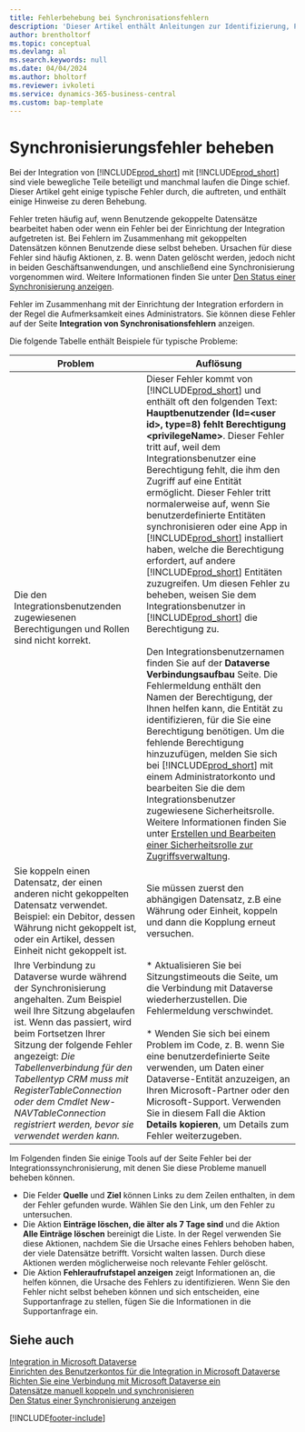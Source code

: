 ```yaml
---
title: Fehlerbehebung bei Synchronisationsfehlern
description: 'Dieser Artikel enthält Anleitungen zur Identifizierung, Problembehandlung und Behebung von Synchronisierungsfehlern.'
author: brentholtorf
ms.topic: conceptual
ms.devlang: al
ms.search.keywords: null
ms.date: 04/04/2024
ms.author: bholtorf
ms.reviewer: ivkoleti
ms.service: dynamics-365-business-central
ms.custom: bap-template
---
```

# Synchronisierungsfehler beheben

Bei der Integration von [!INCLUDE[prod_short](includes/prod_short.md)] mit [!INCLUDE[prod_short](includes/cds_long_md.md)] sind viele bewegliche Teile beteiligt und manchmal laufen die Dinge schief. Dieser Artikel geht einige typische Fehler durch, die auftreten, und enthält einige Hinweise zu deren Behebung.

Fehler treten häufig auf, wenn Benutzende gekoppelte Datensätze bearbeitet haben oder wenn ein Fehler bei der Einrichtung der Integration aufgetreten ist. Bei Fehlern im Zusammenhang mit gekoppelten Datensätzen können Benutzende diese selbst beheben. Ursachen für diese Fehler sind häufig Aktionen, z. B. wenn Daten gelöscht werden, jedoch nicht in beiden Geschäftsanwendungen, und anschließend eine Synchronisierung vorgenommen wird. Weitere Informationen finden Sie unter [Den Status einer Synchronisierung anzeigen](admin-how-to-view-synchronization-status.md).

Fehler im Zusammenhang mit der Einrichtung der Integration erfordern in der Regel die Aufmerksamkeit eines Administrators. Sie können diese Fehler auf der Seite **Integration von Synchronisationsfehlern** anzeigen. 

Die folgende Tabelle enthält Beispiele für typische Probleme:  

|Problem  |Auflösung  |
|---------|---------|
|Die den Integrationsbenutzenden zugewiesenen Berechtigungen und Rollen sind nicht korrekt. | Dieser Fehler kommt von [!INCLUDE[prod_short](includes/cds_long_md.md)] und enthält oft den folgenden Text: **Hauptbenutzender (Id=\<user id>, type=8) fehlt Berechtigung \<privilegeName>**. Dieser Fehler tritt auf, weil dem Integrationsbenutzer eine Berechtigung fehlt, die ihm den Zugriff auf eine Entität ermöglicht. Dieser Fehler tritt normalerweise auf, wenn Sie benutzerdefinierte Entitäten synchronisieren oder eine App in [!INCLUDE[prod_short](includes/cds_long_md.md)] installiert haben, welche die Berechtigung erfordert, auf andere [!INCLUDE[prod_short](includes/cds_long_md.md)] Entitäten zuzugreifen. Um diesen Fehler zu beheben, weisen Sie dem Integrationsbenutzer in [!INCLUDE[prod_short](includes/cds_long_md.md)] die Berechtigung zu.<br><br> Den Integrationsbenutzernamen finden Sie auf der **Dataverse Verbindungsaufbau** Seite. Die Fehlermeldung enthält den Namen der Berechtigung, der Ihnen helfen kann, die Entität zu identifizieren, für die Sie eine Berechtigung benötigen. Um die fehlende Berechtigung hinzuzufügen, melden Sie sich bei [!INCLUDE[prod_short](includes/cds_long_md.md)] mit einem Administratorkonto und bearbeiten Sie die dem Integrationsbenutzer zugewiesene Sicherheitsrolle. Weitere Informationen finden Sie unter [Erstellen und Bearbeiten einer Sicherheitsrolle zur Zugriffsverwaltung](/power-platform/admin/create-edit-security-role). |
|Sie koppeln einen Datensatz, der einen anderen nicht gekoppelten Datensatz verwendet. Beispiel: ein Debitor, dessen Währung nicht gekoppelt ist, oder ein Artikel, dessen Einheit nicht gekoppelt ist. | Sie müssen zuerst den abhängigen Datensatz, z.B eine Währung oder Einheit, koppeln und dann die Kopplung erneut versuchen. |
|Ihre Verbindung zu Dataverse wurde während der Synchronisierung angehalten. Zum Beispiel weil Ihre Sitzung abgelaufen ist. Wenn das passiert, wird beim Fortsetzen Ihrer Sitzung der folgende Fehler angezeigt: _Die Tabellenverbindung für den Tabellentyp CRM muss mit RegisterTableConnection oder dem Cmdlet New-NAVTableConnection registriert werden, bevor sie verwendet werden kann._|* Aktualisieren Sie bei Sitzungstimeouts die Seite, um die Verbindung mit Dataverse wiederherzustellen. Die Fehlermeldung verschwindet.<br><br>* Wenden Sie sich bei einem Problem im Code, z. B. wenn Sie eine benutzerdefinierte Seite verwenden, um Daten einer Dataverse-Entität anzuzeigen, an Ihren Microsoft-Partner oder den Microsoft-Support. Verwenden Sie in diesem Fall die Aktion **Details kopieren**, um Details zum Fehler weiterzugeben. |

Im Folgenden finden Sie einige Tools auf der Seite Fehler bei der Integrationssynchronisierung, mit denen Sie diese Probleme manuell beheben können.  

* Die Felder **Quelle** und **Ziel** können Links zu dem Zeilen enthalten, in dem der Fehler gefunden wurde. Wählen Sie den Link, um den Fehler zu untersuchen.  
* Die Aktion **Einträge löschen, die älter als 7 Tage sind** und die Aktion **Alle Einträge löschen** bereinigt die Liste. In der Regel verwenden Sie diese Aktionen, nachdem Sie die Ursache eines Fehlers behoben haben, der viele Datensätze betrifft. Vorsicht walten lassen. Durch diese Aktionen werden möglicherweise noch relevante Fehler gelöscht.
* Die Aktion **Fehleraufrufstapel anzeigen** zeigt Informationen an, die helfen können, die Ursache des Fehlers zu identifizieren. Wenn Sie den Fehler nicht selbst beheben können und sich entscheiden, eine Supportanfrage zu stellen, fügen Sie die Informationen in die Supportanfrage ein.

## Siehe auch

[Integration in Microsoft Dataverse](admin-prepare-dynamics-365-for-sales-for-integration.md)  
[Einrichten des Benutzerkontos für die Integration in Microsoft Dataverse](admin-setting-up-integration-with-dynamics-sales.md)  
[Richten Sie eine Verbindung mit Microsoft Dataverse ein](admin-how-to-set-up-a-dynamics-crm-connection.md)  
[Datensätze manuell koppeln und synchronisieren](admin-how-to-couple-and-synchronize-records-manually.md)  
[Den Status einer Synchronisierung anzeigen](admin-how-to-view-synchronization-status.md)  


[!INCLUDE[footer-include](includes/footer-banner.md)]
